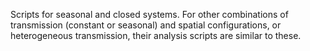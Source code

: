 Scripts for seasonal and closed systems. For other combinations of transmission (constant or seasonal) and spatial configurations, or heterogeneous transmission, their analysis scripts are similar to these.

